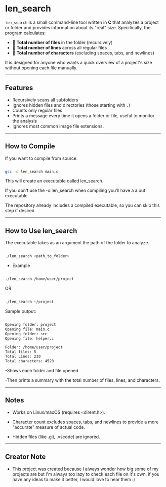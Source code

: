 # len_search

`len_search` is a small command-line tool written in **C** that analyzes a project or folder and provides information about its "real" size. Specifically, the program calculates:

- 📂 **Total number of files** in the folder (recursively)  
- 📏 **Total number of lines** across all regular files  
- 🔡 **Total number of characters** (excluding spaces, tabs, and newlines)  

It is designed for anyone who wants a quick overview of a project's size without opening each file manually.

---

## Features

- Recursively scans all subfolders  
- Ignores hidden files and directories (those starting with `.`)  
- Counts only regular files  
- Prints a message every time it opens a folder or file, useful to monitor the analysis  
- Ignores most common image file extensions.

---

## How to Compile

If you want to compile from source:

```bash

gcc -o len_search main.c

```

This will create an executable called len_search.

If you don't use the -o len_search when compiling you'll have a a.out executable.

The repository already includes a compiled executable, so you can skip this step if desired.

---

## How to Use len_search
The executable takes as an argument the path of the folder to analyze.

```bash

./len_search <path_to_folder>

```

- Example

```bash

./len_search /home/user/project

```
OR

```bash

./len_search ~/project

```


Sample output:

```bash

Opening folder: project
Opening file: main.c
Opening folder: src
Opening file: helper.c

Folder: /home/user/project
Total files: 5
Total Lines: 230
Total characters: 4520

```

-Shows each folder and file opened

-Then prints a summary with the total number of files, lines, and characters.

---

## Notes

- Works on Linux/macOS (requires <dirent.h>).

- Character count excludes spaces, tabs, and newlines to provide a more "accurate" measure of actual code.

- Hidden files (like .git, .vscode) are ignored.

---

## Creator Note
- This project was created because I always wonder how big some of my projects are but I'm always too lazy to check each file on it's own, if you have any ideas to make it better, I would love to hear them :)